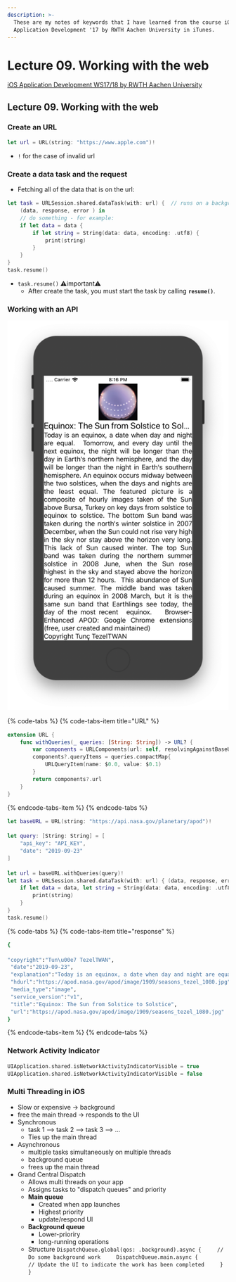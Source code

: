 ```yaml
---
description: >-
  These are my notes of keywords that I have learned from the course iOS
  Application Development '17 by RWTH Aachen University in iTunes.
---
```


# Lecture 09. Working with the web

[iOS Application Development WS17/18 by RWTH Aachen University](https://itunes.apple.com/jm/course/ios-application-development-ws17-18/id1288558355)

## Lecture 09. Working with the web

### Create an URL

```swift
let url = URL(string: "https://www.apple.com")!
```

* `!` for the case of invalid url

### Create a data task and the request

* Fetching all of the data that is on the url:

```swift
let task = URLSession.shared.dataTask(with: url) {  // runs on a background thread
    (data, response, error ) in    
    // do something - for example:
    if let data = data {
        if let string = String(data: data, encoding: .utf8) {
            print(string)
        }
    }
}
task.resume()
```

* `task.resume()` ⚠important⚠ 
  * After create the task, you must start the task by calling **`resume()`**.

### Working with an API

![Demo](../../.gitbook/assets/iphone-8-13.0-2019-09-23-20-04-49.png)

{% code-tabs %}
{% code-tabs-item title="URL" %}
```swift
extension URL {
    func withQueries(_ queries: [String: String]) -> URL? {
        var components = URLComponents(url: self, resolvingAgainstBaseURL: true)
        components?.queryItems = queries.compactMap{
            URLQueryItem(name: $0.0, value: $0.1)
        }
        return components?.url
    }
}
```
{% endcode-tabs-item %}
{% endcode-tabs %}

```swift
let baseURL = URL(string: "https://api.nasa.gov/planetary/apod")!
        
let query: [String: String] = [
    "api_key": "API_KEY",
    "date": "2019-09-23"
]
        
let url = baseURL.withQueries(query)!
let task = URLSession.shared.dataTask(with: url) { (data, response, error) in
    if let data = data, let string = String(data: data, encoding: .utf8) {
        print(string)
    }
}
task.resume()
```

{% code-tabs %}
{% code-tabs-item title="response" %}
```bash
{
 
"copyright":"Tun\u00e7 TezelTWAN",
 "date":"2019-09-23",
 "explanation":"Today is an equinox, a date when day and night are equal.  Tomorrow, and every day until the next equinox, the night will be longer than the day in Earth's northern hemisphere, and the day will be longer than the night in Earth's southern hemisphere. An equinox occurs midway between the two solstices, when the days and nights are the least equal. The featured picture is a composite of hourly images taken of the Sun above Bursa, Turkey on key days from solstice to equinox to solstice. The bottom Sun band was taken during the north's winter solstice in 2007 December, when the Sun could not rise very high in the sky nor stay above the horizon very long.   This lack of Sun caused winter. The top Sun band was taken during the northern summer solstice in 2008 June, when the Sun rose highest in the sky and stayed above the horizon for more than 12 hours.  This abundance of Sun caused summer. The middle band was taken during an equinox in 2008 March, but it is the same sun band that Earthlings see today, the day of the most recent  equinox.   Browser-Enhanced APOD: Google Chrome extensions (free, user created and maintained)",
 "hdurl":"https://apod.nasa.gov/apod/image/1909/seasons_tezel_1080.jpg",
 "media_type":"image",
 "service_version":"v1",
 "title":"Equinox: The Sun from Solstice to Solstice",
 "url":"https://apod.nasa.gov/apod/image/1909/seasons_tezel_1080.jpg"
}
```
{% endcode-tabs-item %}
{% endcode-tabs %}

### Network Activity Indicator

```swift
UIApplication.shared.isNetworkActivityIndicatorVisible = true
UIApplication.shared.isNetworkActivityIndicatorVisible = false
```

### Multi Threading in iOS

* Slow or expensive -&gt; background
* free the main thread -&gt; responds to the UI
* Synchronous
  * task 1 --&gt; task 2 --&gt; task 3 --&gt; ...
  * Ties up the main thread
* Asynchronous
  * multiple tasks simultaneously on multiple threads
  * background queue
  * frees up the main thread
* Grand Central Dispatch
  * Allows multi threads on your app
  * Assigns tasks to "dispatch queues" and priority
  * **Main queue**
    * Created when app launches
    * Highest priority
    * update/respond UI
  * **Background queue**
    * Lower-prioriry
    * long-running operations
  * Structure `DispatchQueue.global(qos: .background).async {     // Do some background work     DispatchQueue.main.async {         // Update the UI to indicate the work has been completed     }    }` 

